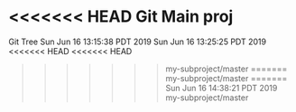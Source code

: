 <<<<<<< HEAD
Git Main proj
=======
Git Tree
Sun Jun 16 13:15:38 PDT 2019
Sun Jun 16 13:25:25 PDT 2019
<<<<<<< HEAD
<<<<<<< HEAD
>>>>>>> my-subproject/master
=======
>>>>>>> my-subproject/master
=======
Sun Jun 16 14:38:21 PDT 2019
>>>>>>> my-subproject/master
